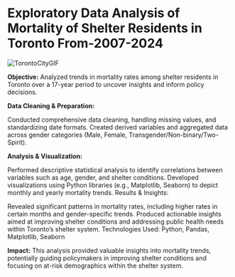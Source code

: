 # Exploratory Data Analysis of Mortality of Shelter Residents in Toronto From-2007-2024
![TorontoCityGIF](https://github.com/user-attachments/assets/cb5eb980-8ad0-4096-a567-d9c132111818)


**Objective:** Analyzed trends in mortality rates among shelter residents in Toronto over a 17-year period to uncover insights and inform policy decisions.

**Data Cleaning & Preparation:**

Conducted comprehensive data cleaning, handling missing values, and standardizing date formats.
Created derived variables and aggregated data across gender categories (Male, Female, Transgender/Non-binary/Two-Spirit).

**Analysis & Visualization:**

Performed descriptive statistical analysis to identify correlations between variables such as age, gender, and shelter conditions.
Developed visualizations using Python libraries (e.g., Matplotlib, Seaborn) to depict monthly and yearly mortality trends.
Results & Insights:

Revealed significant patterns in mortality rates, including higher rates in certain months and gender-specific trends.
Produced actionable insights aimed at improving shelter conditions and addressing public health needs within Toronto’s shelter system.
Technologies Used: Python, Pandas, Matplotlib, Seaborn

**Impact:** This analysis provided valuable insights into mortality trends, potentially guiding policymakers in improving shelter conditions and focusing on at-risk demographics within the shelter system.






